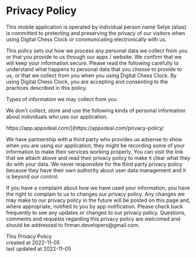 
<h1>Privacy Policy</h1>

<p>
    This mobile application is operated by individual person name Selye (alias) is committed to protecting and preserving the privacy of our visitors when using Digital Chess Clock or communicating electronically with us.
</p>

<p>
    This policy sets out how we process any personal data we collect from you or that you provide to us through our apps / website. We confirm that we will keep your information secure. Please read the following carefully to understand what happens to personal data that you choose to provide to us, or that we collect from you when you using Digital Chess Clock. By using Digital Chess Clock, you are accepting and consenting to the practices described in this policy.
</p>

<p>
Types of information we may collect from you

We don't collect, store and use the following kinds of personal information about individuals who use our application.
</p>

<p>
https://app.appodeal.com/](https://appodeal.com/privacy-policy/
</p>
<p>
We have partnership with a third party who provides us adsense to show when you are using our application, they might be recording some of your information to make their services working properly. You can visit the link that we attach above and read their privacy policy to make it clear what they do with your data. We never responsible for the third party privacy policy because they have their own authority about user data management and it is beyond our control.
</p>
<p>
If you have a complaint about how we have used your information, you have the right to complain to us to changes our privacy policy.
Any changes we may make to our privacy policy in the future will be posted on this page and, where appropriate, notified to you by app notification. Please check back frequently to see any updates or changes to our privacy policy.
Questions, comments and requests regarding this privacy policy are welcomed and should be addressed to firman.developers@gmail.com.
</p>
<p>
   This Privacy Policy 
   <br>
   created at 2022-11-05
   <br>
   last updated at 2022-11-05
</p>
